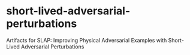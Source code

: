 # short-lived-adversarial-perturbations
Artifacts for SLAP: Improving Physical Adversarial Examples with Short-Lived Adversarial Perturbations
